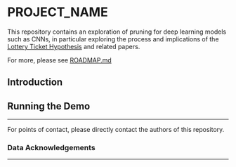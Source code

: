 # PROJECT_NAME

This repository contains an exploration of pruning for deep learning models such as CNNs, in particular exploring the process and implications of the [Lottery Ticket Hypothesis](https://arxiv.org/abs/1803.03635) and related papers.

For more, please see [ROADMAP.md](ROADMAP.md)

## Introduction

## Running the Demo

---

For points of contact, please directly contact the authors of this repository.

### Data Acknowledgements

---
